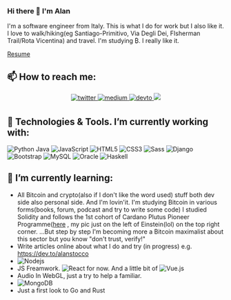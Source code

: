 ### Hi there 👋 I'm Alan

I'm a software engineer from Italy. 
This is what I do for work but I also like it. 
I love to walk/hiking(eg Santiago-Primitivo, Via Degli Dei, FIsherman Trail/Rota Vicentina) and travel.
I'm studying ₿. I really like it.

[Resume](https://github.com/alanStocco/alanStocco/files/5918874/Resume_CV_Alan_Stocco.pdf)

## 📫 How to reach me:
<p align="center">

 <a href="https://twitter.com/boh_chaos" target="_blank">
<img src=https://img.shields.io/badge/twitter-%2300acee.svg?&style=for-the-badge&logo=twitter&logoColor=white alt=twitter style="margin-bottom: 5px;" />
</a>
<a href="https://stocco-alan.medium.com/" target="_blank">
<img src=https://img.shields.io/badge/medium-%23292929.svg?&style=for-the-badge&logo=medium&logoColor=white alt=medium style="margin-bottom: 5px;" />
</a>   
 <a href="https://dev.to/alanstocco" target="_blank">
<img src=https://img.shields.io/badge/dev.to-%2308090A.svg?&style=for-the-badge&logo=dev.to&logoColor=white alt=devto style="margin-bottom: 5px;" />
</a>
 <a href="https://stackoverflow.com/users/8505136/alan?tab=profile" target="_blank">
<img src="https://img.shields.io/badge/-Stack%20overflow-FE7A16?style=for-the-badge&logo=stack-overflow&logoColor=white"/>
</a>  
</p> 

## 🔭 Technologies & Tools. I’m currently working with: 

![Python](https://img.shields.io/badge/-3d3d3d?style=flat-square&logo=python)
Java
![JavaScript](https://img.shields.io/badge/-JavaScript-black?style=flat-square&logo=javascript&logoColor=yellow) 
![HTML5](https://img.shields.io/badge/-HTML5-%23E44D27?style=flat-square&logo=html5&logoColor=ffffff)
![CSS3](https://img.shields.io/badge/-CSS3-%231572B6?style=flat-square&logo=css3)
![Sass](https://img.shields.io/badge/-Sass-%23CC6699?style=flat-square&logo=sass&logoColor=ffffff)
![Django](https://img.shields.io/badge/-3d3d3d?style=flat-square&logo=django&logoColor=green)
![Bootstrap](https://img.shields.io/badge/-Bootstrap-563D7C?style=flat-square&logo=bootstrap)
![MySQL](https://img.shields.io/badge/-MySQL-black?style=flat-square&logo=mysql)
![Oracle](https://img.shields.io/badge/-Oracle-black?style=flat-square&logo=Oracle)
![Haskell](https://img.shields.io/badge/-Haskell-black?style=flat-square&logo=Haskell)


## 🌱 I’m currently learning: 
- All Bitcoin and crypto(also if I don't like the word used) stuff both dev side also personal side. And I'm lovin'it.
I'm studying Bitcoin in various forms(books, forum, podcast and try to write some code) 
I studied Solidity and follows the 1st cohort of Cardano Plutus Pioneer Programme(<a href="https://bafybeifs7kg4yt5opwvduql4sktqt2uiyowfmxhihiwjy4hey63z4e6rte.ipfs.infura-ipfs.io/ ">here</a> , my pic just on the left of Einstein(lol) on the top right corner.
...But step by step I'm becoming more a Bitcoin maximalist about this sector but you know "don't trust, verify!" 
- Write articles online about what I do and try (in progress) e.g. https://dev.to/alanstocco
- ![Nodejs](https://img.shields.io/badge/-Nodejs-black?style=flat-square&logo=Node.js)
- JS Freamwork. ![React](https://img.shields.io/badge/-React-%23282C34?style=flat-square&logo=react) for now. And a little bit of ![Vue.js](https://img.shields.io/badge/-Vue.js-green?style=flat-square&logo=vue)
- Audio In WebGL, just a try to help a familiar.
- ![MongoDB](https://img.shields.io/badge/-MongoDB-black?style=flat-square&logo=mongodb)
- Just a first look to Go and Rust


<!--
**alanStocco/alanStocco** is a ✨ _special_ ✨ repository because its `README.md` (this file) appears on your GitHub profile.

Here are some ideas to get you started:

- 🔭 I’m currently working on ...
- 🌱 I’m currently learning ...
- 👯 I’m looking to collaborate on ...
- 🤔 I’m looking for help with ...
- 💬 Ask me about ...
- 📫 How to reach me: ...
- 😄 Pronouns: ...
- ⚡ Fun fact: ...
-->
